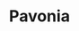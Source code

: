 ---
title: "Pavonia"
images:
  - /images/PXL_20220426_221542812.jpg
tags:
- archive
- flora
weight: 9
---